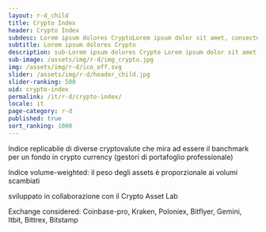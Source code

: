 ```yaml
---
layout: r-d_child
title: Crypto Index
header: Crypto Index
subdesc: Lorem ipsum dolores CryptoLorem ipsum dolor sit amet, consectetur adipiscing elit.  
subtitle: Lorem ipsum dolores Crypto
description: sub-Lorem ipsum dolores Crypto Lorem ipsum dolor sit amet, consectetur adipiscing elit. In mattis malesuada pellentesque. Phasellus turpis enim, dignissim non mollis vel, dictum ut augue. Phasellus commodo luctus elit non porta. Mauris eleifend libero sollicitudin velit lobortis, quis tristique nibh fringilla. Pellentesque eu metus euismod, hendrerit neque sed, pellentesque felis. Nam eget mi et neque congue porttitor. Nunc tincidunt metus nec tortor cursus, id faucibus nisi commodo. Integer condimentum diam odio, in fringilla risus dapibus vitae. Nulla nec odio sit amet risus ullamcorper lobortis. Suspendisse ut nisi a arcu ultrices efficitur. Integer odio eros, consectetur sit amet dui ut, pulvinar tristique velit.
sub-image: /assets/img/r-d/img_crypto.jpg
img: /assets/img/r-d/ico_off.svg
slider: /assets/img/r-d/header_child.jpg
slider-ranking: 500
uid: crypto-index
permalink: /it/r-d/crypto-index/
locale: it
page-category: r-d
published: true
sort_ranking: 1000
---
```


Indice replicabile di diverse cryptovalute che mira ad essere il banchmark per un fondo in crypto currency (gestori di portafoglio professionale)

Indice volume-weighted: il peso degli assets è proporzionale ai volumi scambiati

sviluppato in collaborazione con il Crypto Asset Lab

Exchange considered:
Coinbase-pro, Kraken,
Poloniex, Bitflyer,
Gemini, Itbit, Bittrex,
Bitstamp
